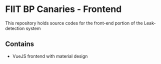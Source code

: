 # FIIT BP Canaries - Frontend

This repository holds source codes for the front-end portion of the Leak-detection system

## Contains

- VueJS frontend with material design